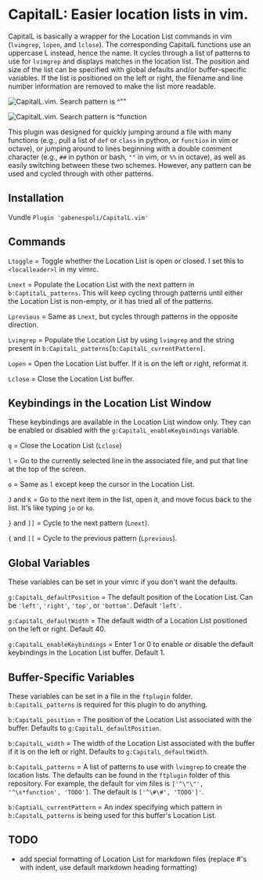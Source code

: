 # CapitalL: Easier location lists in vim.

CapitalL is basically a wrapper for the Location List commands in vim (`lvimgrep`, `lopen`, and `lclose`). The corresponding CapitalL functions use an uppercase L instead, hence the name. It cycles through a list of patterns to use for `lvimgrep` and displays matches in the location list. The position and size of the list can be specified with global defaults and/or buffer-specific variables. If the list is positioned on the left or right, the filename and line number information are removed to make the list more readable.

![CapitalL.vim. Search pattern is ^\"\"](http://i.imgur.com/nAOs0em.png)

![CapitalL.vim. Search pattern is ^function](http://i.imgur.com/B4o7yFi.png)

This plugin was designed for quickly jumping around a file with many functions (e.g., pull a list of `def` or `class` in python, or `function` in vim or octave), or jumping around to lines beginning with a double comment character (e.g., `##` in python or bash, `""` in vim, or `%%` in octave), as well as easily switching between these two schemes. However, any pattern can be used and cycled through with other patterns.

## Installation

Vundle `Plugin 'gabenespoli/CapitalL.vim'`

## Commands

`Ltoggle` = Toggle whether the Location List is open or closed. I set this to `<localleader>l` in my vimrc.

`Lnext` = Populate the Location List with the next pattern in `b:CaptitalL_patterns`. This will keep cycling through patterns until either the Location List is non-empty, or it has tried all of the patterns.

`Lprevious` = Same as `Lnext`, but cycles through patterns in the opposite direction.

`Lvimgrep` = Populate the Location List by using `lvimgrep` and the string present in `b:CapitalL_patterns[b:CapitalL_currentPattern]`.

`Lopen` = Open the Location List buffer. If it is on the left or right, reformat it.

`Lclose` = Close the Location List buffer.

## Keybindings in the Location List Window

These keybindings are available in the Location List window only. They can be enabled or disabled with the `g:CapitalL_enableKeybindings` variable.

`q` = Close the Location List (`Lclose`)

`l` = Go to the currently selected line in the associated file, and put that line at the top of the screen.

`o` = Same as `l` except keep the cursor in the Location List.

`J` and `K` = Go to the next item in the list, open it, and move focus back to the list. It's like typing `jo` or `ko`.

`}` and `]]` = Cycle to the next pattern (`Lnext`).

`{` and `[[` = Cycle to the previous pattern (`Lprevious`).

## Global Variables

These variables can be set in your vimrc if you don't want the defaults.

`g:CapitalL_defaultPosition` = The default position of the Location List. Can be `'left'`, `'right'`, `'top'`, or `'bottom'`. Default `'left'`.

`g:CapitalL_defaultWidth` = The default width of a Location List positioned on the left or right. Default 40.

`g:CapitalL_enableKeybindings` = Enter 1 or 0 to enable or disable the default keybindings in the Location List buffer. Default 1.

## Buffer-Specific Variables

These variables can be set in a file in the `ftplugin` folder. `b:CapitalL_patterns` is required for this plugin to do anything.

`b:CapitalL_position` = The position of the Location List associated with the buffer. Defaults to `g:CapitalL_defaultPosition`.

`b:CapitalL_width` = The width of the Location List associated with the buffer if it is on the left or right. Defaults to `g:CapitalL_defaultWidth`.

`b:CapitalL_patterns` = A list of patterns to use with `lvimgrep` to create the location lists. The defaults can be found in the `ftplugin` folder of this repository. For example, the default for vim files is `['^\"\"', '^\s*function', 'TODO']`. The default is `['^\#\#', 'TODO']'`.

`b:CaptialL_currentPattern` = An index specifying which pattern in `b:CapitalL_patterns` is being used for this buffer's Location List.

## TODO

- add special formatting of Location List for markdown files (replace #'s with indent, use default markdown heading formatting)

